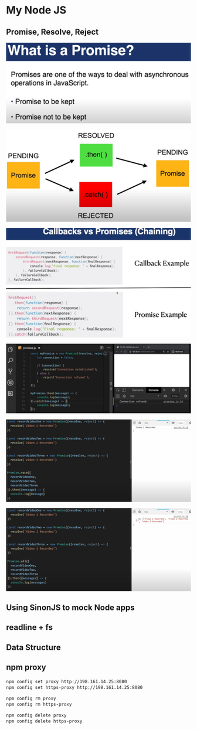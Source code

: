 # My Node JS

## Promise, Resolve, Reject

![](image/README/promise_01.png)

![](image/README/promise_02.png)

![](image/README/promise_03.png)

![](image/README/promise_04.png)

![](image/README/promise_05.png)

![](image/README/promise_06.png)

## Using SinonJS to mock Node apps

## readline + fs

## Data Structure

## npm proxy

```dos
npm config set proxy http://198.161.14.25:8080
npm config set https-proxy http://198.161.14.25:8080
```

```dos
npm config rm proxy
npm config rm https-proxy
```

```dos
npm config delete proxy
npm config delete https-proxy
```
